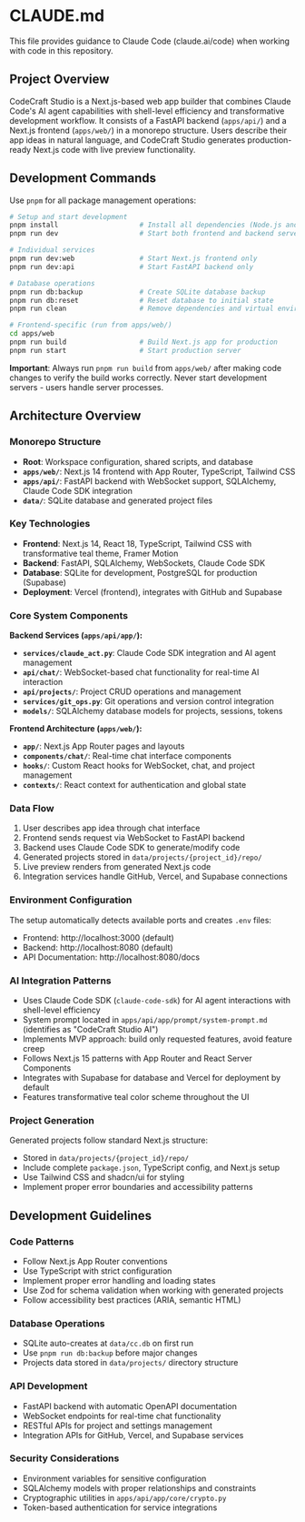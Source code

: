 # CLAUDE.md

This file provides guidance to Claude Code (claude.ai/code) when working with code in this repository.

## Project Overview

CodeCraft Studio is a Next.js-based web app builder that combines Claude Code's AI agent capabilities with shell-level efficiency and transformative development workflow. It consists of a FastAPI backend (`apps/api/`) and a Next.js frontend (`apps/web/`) in a monorepo structure. Users describe their app ideas in natural language, and CodeCraft Studio generates production-ready Next.js code with live preview functionality.

## Development Commands

Use `pnpm` for all package management operations:

```bash
# Setup and start development
pnpm install                    # Install all dependencies (Node.js and Python)
pnpm run dev                    # Start both frontend and backend servers

# Individual services
pnpm run dev:web                # Start Next.js frontend only
pnpm run dev:api                # Start FastAPI backend only

# Database operations
pnpm run db:backup              # Create SQLite database backup
pnpm run db:reset               # Reset database to initial state
pnpm run clean                  # Remove dependencies and virtual environments

# Frontend-specific (run from apps/web/)
cd apps/web
pnpm run build                  # Build Next.js app for production
pnpm run start                  # Start production server
```

**Important**: Always run `pnpm run build` from `apps/web/` after making code changes to verify the build works correctly. Never start development servers - users handle server processes.

## Architecture Overview

### Monorepo Structure
- **Root**: Workspace configuration, shared scripts, and database
- **`apps/web/`**: Next.js 14 frontend with App Router, TypeScript, Tailwind CSS
- **`apps/api/`**: FastAPI backend with WebSocket support, SQLAlchemy, Claude Code SDK integration
- **`data/`**: SQLite database and generated project files

### Key Technologies
- **Frontend**: Next.js 14, React 18, TypeScript, Tailwind CSS with transformative teal theme, Framer Motion
- **Backend**: FastAPI, SQLAlchemy, WebSockets, Claude Code SDK
- **Database**: SQLite for development, PostgreSQL for production (Supabase)
- **Deployment**: Vercel (frontend), integrates with GitHub and Supabase

### Core System Components

**Backend Services (`apps/api/app/`):**
- **`services/claude_act.py`**: Claude Code SDK integration and AI agent management
- **`api/chat/`**: WebSocket-based chat functionality for real-time AI interaction
- **`api/projects/`**: Project CRUD operations and management
- **`services/git_ops.py`**: Git operations and version control integration
- **`models/`**: SQLAlchemy database models for projects, sessions, tokens

**Frontend Architecture (`apps/web/`):**
- **`app/`**: Next.js App Router pages and layouts
- **`components/chat/`**: Real-time chat interface components
- **`hooks/`**: Custom React hooks for WebSocket, chat, and project management
- **`contexts/`**: React context for authentication and global state

### Data Flow
1. User describes app idea through chat interface
2. Frontend sends request via WebSocket to FastAPI backend
3. Backend uses Claude Code SDK to generate/modify code
4. Generated projects stored in `data/projects/{project_id}/repo/`
5. Live preview renders from generated Next.js code
6. Integration services handle GitHub, Vercel, and Supabase connections

### Environment Configuration
The setup automatically detects available ports and creates `.env` files:
- Frontend: http://localhost:3000 (default)
- Backend: http://localhost:8080 (default)
- API Documentation: http://localhost:8080/docs

### AI Integration Patterns
- Uses Claude Code SDK (`claude-code-sdk`) for AI agent interactions with shell-level efficiency
- System prompt located in `apps/api/app/prompt/system-prompt.md` (identifies as "CodeCraft Studio AI")
- Implements MVP approach: build only requested features, avoid feature creep
- Follows Next.js 15 patterns with App Router and React Server Components
- Integrates with Supabase for database and Vercel for deployment by default
- Features transformative teal color scheme throughout the UI

### Project Generation
Generated projects follow standard Next.js structure:
- Stored in `data/projects/{project_id}/repo/`
- Include complete `package.json`, TypeScript config, and Next.js setup
- Use Tailwind CSS and shadcn/ui for styling
- Implement proper error boundaries and accessibility patterns

## Development Guidelines

### Code Patterns
- Follow Next.js App Router conventions
- Use TypeScript with strict configuration
- Implement proper error handling and loading states
- Use Zod for schema validation when working with generated projects
- Follow accessibility best practices (ARIA, semantic HTML)

### Database Operations
- SQLite auto-creates at `data/cc.db` on first run
- Use `pnpm run db:backup` before major changes
- Projects data stored in `data/projects/` directory structure

### API Development
- FastAPI backend with automatic OpenAPI documentation
- WebSocket endpoints for real-time chat functionality
- RESTful APIs for project and settings management
- Integration APIs for GitHub, Vercel, and Supabase services

### Security Considerations
- Environment variables for sensitive configuration
- SQLAlchemy models with proper relationships and constraints
- Cryptographic utilities in `apps/api/app/core/crypto.py`
- Token-based authentication for service integrations